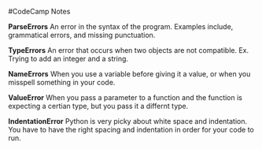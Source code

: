#CodeCamp Notes

**ParseErrors**
An error in the syntax of the program. Examples include, grammatical errors, and missing punctuation. 

**TypeErrors**
An error that occurs when two objects are not compatible. Ex. Trying to add an integer and a string. 

**NameErrors**
When you use a variable before giving it a value, or when you misspell something in your code. 

**ValueError**
When you pass a parameter to a function and the function is expecting a certian type, but you pass it a differnt type. 

**IndentationError**
Python is very picky about white space and indentation. You have to have the right spacing and indentation in order for your code to run. 